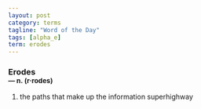 ```yaml
---
layout: post
category: terms
tagline: "Word of the Day"
tags: [alpha_e]
term: erodes
---
```


<h3>Erodes<br/> <small>&mdash; n. (r<span>&middot;</span>rodes)</small></h3>
<p><ol>
<li>the paths that make up the information superhighway</li>
</ol></p>
